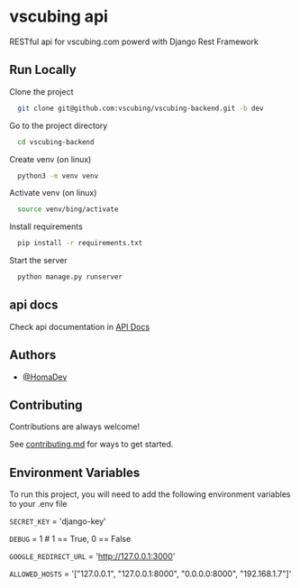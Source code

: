 
# vscubing api

RESTful api for vscubing.com powerd with Django Rest Framework


## Run Locally

Clone the project

```bash
  git clone git@github.com:vscubing/vscubing-backend.git -b dev
```

Go to the project directory

```bash
  cd vscubing-backend
```

Create venv (on linux)

```bash
  python3 -m venv venv
```


Activate venv (on linux)

```bash
  source venv/bing/activate
```

Install requirements

```bash
  pip install -r requirements.txt
```

Start the server

```bash
  python manage.py runserver
```


## api docs
Check api documentation in [API Docs](docs/README.md) 
## Authors

- [@HomaDev](https://github.com/HomaDev)


## Contributing

Contributions are always welcome!

See [contributing.md](contributing.md) for ways to get started.



## Environment Variables

To run this project, you will need to add the following environment variables to your .env file


`SECRET_KEY` = 'django-key'

`DEBUG` = 1 # 1 == True, 0 == False

`GOOGLE_REDIRECT_URL` = 'http://127.0.0.1:3000'

`ALLOWED_HOSTS` = '["127.0.0.1", "127.0.0.1:8000", "0.0.0.0:8000", "192.168.1.7"]'

